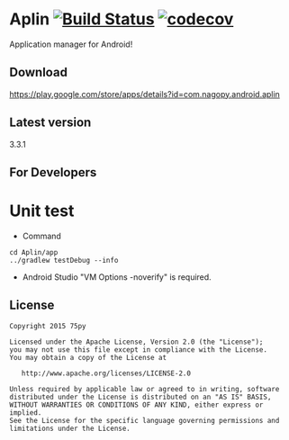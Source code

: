 Aplin [![Build Status](https://travis-ci.org/75py/Aplin.svg?branch=master)](https://travis-ci.org/75py/Aplin) [![codecov](https://codecov.io/gh/75py/Aplin/branch/master/graph/badge.svg)](https://codecov.io/gh/75py/Aplin)
=====

Application manager for Android!


Download
--------

https://play.google.com/store/apps/details?id=com.nagopy.android.aplin


Latest version
--------------

3.3.1


For Developers
--------------

Unit test
=========

* Command
```
cd Aplin/app
../gradlew testDebug --info
```

* Android Studio
"VM Options -noverify" is required.


License
-------

    Copyright 2015 75py

    Licensed under the Apache License, Version 2.0 (the "License");
    you may not use this file except in compliance with the License.
    You may obtain a copy of the License at

       http://www.apache.org/licenses/LICENSE-2.0

    Unless required by applicable law or agreed to in writing, software
    distributed under the License is distributed on an "AS IS" BASIS,
    WITHOUT WARRANTIES OR CONDITIONS OF ANY KIND, either express or implied.
    See the License for the specific language governing permissions and
    limitations under the License.

